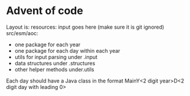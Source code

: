 # Advent of code

Layout is:
resources: input goes here (make sure it is git ignored)
src/esm/aoc:
 - one package for each year
 - one package for each day within each year
 - utils for input parsing under .input
 - data structures under .structures
 - other helper methods under.utils

Each day should have a Java class in the format MainY<2 digit year>D<2 digit day with leading 0>
